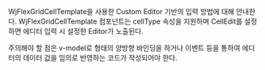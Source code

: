 WjFlexGridCellTemplate을 사용한 Custom Editor 기반의 입력 방법에 대해 안내한다.
WjFlexGridCellTemplate 컴포넌트는 cellType 속성을 지원하며 CellEdit를 설정하면 에디터 입력 시 설정한 Editor가 노출된다.

주의해야 할 점은 v-model로 형태의 양방향 바인딩을 하거나 이벤트 등을 통하여 에디터의 데이터 겂을 임의로 반영하는 코드가 작성되어야 한다.

